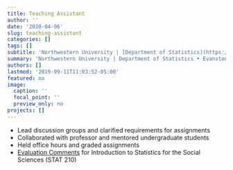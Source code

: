 ```yaml
---
title: Teaching Assistant
author: ''
date: '2020-04-06'
slug: teaching-assistant
categories: []
tags: []
subtitle: 'Northwestern University | [Department of Statistics](https://www.statistics.northwestern.edu/) • Evanston, IL • Sep 2019'
summary: 'Northwestern University | Department of Statistics • Evanston, IL • Sep 2019'
authors: []
lastmod: '2019-09-11T11:03:52-05:00'
featured: no
image:
  caption: ''
  focal_point: ''
  preview_only: no
projects: []
---
```



- Lead discussion groups and clarified requirements for assignments 
- Collaborated with professor and mentored undergraduate students
- Held office hours and graded assignments 
- [Evaluation Comments](CTEC-STAT210-comments.pdf) for Introduction to Statistics for the Social Sciences (STAT 210)  




